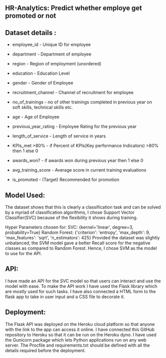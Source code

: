 HR-Analytics: Predict whether employe get promoted or not
-------------------------------------------------------------

Dataset details : 
---------------------------------

  * employee_id        -     Unique ID for employee
    
  * department         -     Department of employee
    
  * region             -     Region of employment (unordered)
    
  * education           -    Education Level
    
  * gender              -    Gender of Employee
    
  * recruitment_channel  -   Channel of recruitment for employee
    
  * no_of_trainings       -  no of other trainings completed in previous year on soft skills, technical skills etc.
    
  * age                    - Age of Employee
    
  * previous_year_rating   - Employee Rating for the previous year
    
  * length_of_service      - Length of service in years
    
  * KPIs_met >80%          - if Percent of KPIs(Key performance Indicators) >80% then 1 else 0
    
  * awards_won?            - if awards won during previous year then 1 else 0
    
  * avg_training_score    -  Average score in current training evaluations
    
  * is_promoted            - (Target) Recommended for promotion


Model Used:
---------------

   The dataset shows that this is clearly a classification task and can be solved by a myriad of classification algorithms,
   I chose Support Vector Classifier(SVC) because of the flexibility it shows during training.
    
   Hyper Parameters chosen for:
        SVC: {kernel='linear', degree=3, probability=True}
        Random Forest: {'criterion': 'entropy', 'max_depth': 9, 'max_features': 'sqrt', 'n_estimators': 425}
   Provided the dataset was slightly unbalanced, the SVM model gave a better Recall score for the negative classes as compared to Random Forest.
   Hence, I chose SVM as the model to use for the API.

API:
----------

   I have made an API for the SVC model so that users can interact and use the model with ease.
   To make the API work I have used the Flask library which are mostly used for such tasks.
   I have also connected a HTML form to the flask app to take in user input and a CSS file to decorate it.

Deployment:
---------------

  The Flask API was deployed on the Heroku cloud platform so that anyone with the link to the app can access it online.
  I have connected this GitHub repository to Heroku so that it can be run on the Heroku dyno.
  I have used the Gunicorn package which lets Python applications run on any web server. The Procfile and requirements.txt should be defined with all the     details required before the deployment.


